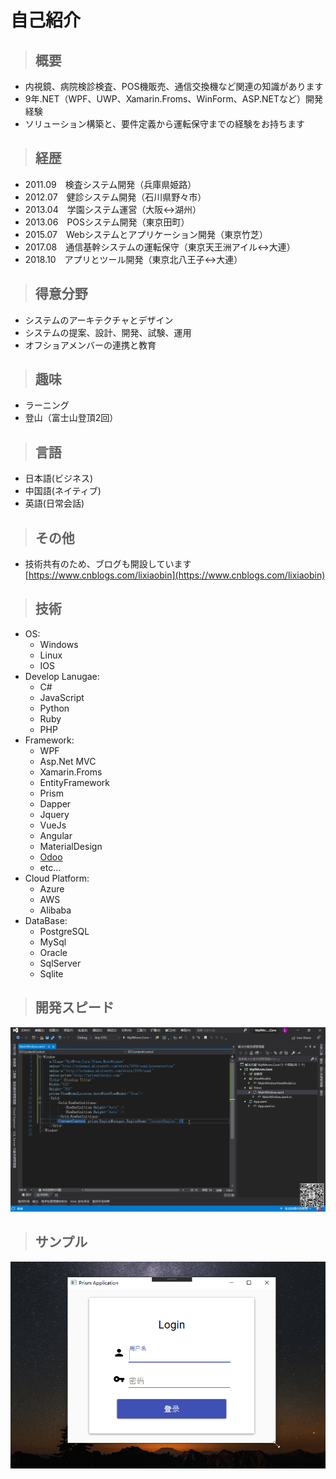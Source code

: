 # 自己紹介

>## 概要
- 内視鏡、病院検診検査、POS機販売、通信交換機など関連の知識があります
- 9年.NET（WPF、UWP、Xamarin.Froms、WinForm、ASP.NETなど）開発経験
- ソリューション構築と、要件定義から運転保守までの経験をお持ちます

>## 経歴
- 2011.09　検査システム開発（兵庫県姫路）
- 2012.07　健診システム開発（石川県野々市）
- 2013.04　学園システム運営（大阪<->湖州）
- 2013.06　POSシステム開発（東京田町）
- 2015.07　Webシステムとアプリケーション開発（東京竹芝）
- 2017.08　通信基幹システムの運転保守（東京天王洲アイル<->大連）
- 2018.10　アプリとツール開発（東京北八王子<->大連）

>## 得意分野
- システムのアーキテクチャとデザイン
- システムの提案、設計、開発、試験、運用
- オフショアメンバーの連携と教育

>## 趣味
- ラーニング
- 登山（富士山登頂2回）

>## 言語
- 日本語(ビジネス)
- 中国語(ネイティブ)
- 英語(日常会話)

>## その他
- 技術共有のため、ブログも開設しています<br/>
[https://www.cnblogs.com/lixiaobin](https://www.cnblogs.com/lixiaobin)

>## 技術
- OS: 
  - Windows
  - Linux
  - IOS
- Develop Lanugae: 
  - C#
  - JavaScript
  - Python
  - Ruby
  - PHP
- Framework:
  - WPF
  - Asp.Net MVC
  - Xamarin.Froms
  - EntityFramework
  - Prism
  - Dapper
  - Jquery
  - VueJs
  - Angular
  - MaterialDesign
  - [Odoo](https://www.odoo.com/ja_JP/)
  - etc...
- Cloud Platform:
  - Azure
  - AWS
  - Alibaba
- DataBase:
  - PostgreSQL
  - MySql
  - Oracle
  - SqlServer
  - Sqlite

>## 開発スピード
![](sample/2020_04_13_fastdev.gif)

>## サンプル
![](sample/2020_04_09_login.gif)

